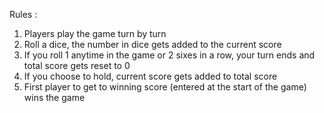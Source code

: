 Rules : 
1. Players play the game turn by turn
2. Roll a dice, the number in dice gets added to the current score
3. If you roll 1 anytime in the game or 2 sixes in a row, your turn ends and total score gets reset to 0
4. If you choose to hold, current score gets added to total score
5. First player to get to winning score (entered at the start of the game) wins the game
